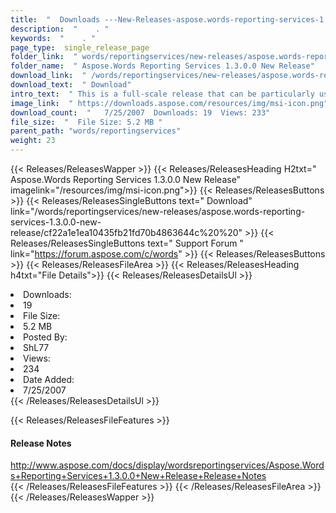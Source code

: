 ```yaml
---
title:  "  Downloads ---New-Releases-aspose.words-reporting-services-1.3.0.0-new-release . " 
description:  "    . " 
keywords:  "    . " 
page_type:  single_release_page
folder_link:  " words/reportingservices/new-releases/aspose.words-reporting-services-1.3.0.0-new-release/"
folder_name:  " Aspose.Words Reporting Services 1.3.0.0 New Release"
download_link:  " /words/reportingservices/new-releases/aspose.words-reporting-services-1.3.0.0-new-release/cf22a1e1ea10435fb21fd70b4863644c"
download_text:  " Download"
intro_text:  " This is a full-scale release that can be particularly useful for the people who ..."
image_link:  " https://downloads.aspose.com/resources/img/msi-icon.png"
download_count:  "   7/25/2007  Downloads: 19  Views: 233"
file_size:  "  File Size: 5.2 MB "
parent_path: "words/reportingservices"
weight: 23 
---
```


{{< Releases/ReleasesWapper >}}
  {{< Releases/ReleasesHeading H2txt=" Aspose.Words Reporting Services 1.3.0.0 New Release" imagelink="/resources/img/msi-icon.png">}}
  {{< Releases/ReleasesButtons >}}
    {{< Releases/ReleasesSingleButtons text=" Download" link="/words/reportingservices/new-releases/aspose.words-reporting-services-1.3.0.0-new-release/cf22a1e1ea10435fb21fd70b4863644c%20%20" >}}
    {{< Releases/ReleasesSingleButtons text=" Support Forum " link="https://forum.aspose.com/c/words" >}}
  {{< Releases/ReleasesButtons >}}
  {{< Releases/ReleasesFileArea >}}
    {{< Releases/ReleasesHeading h4txt="File Details">}}
    {{< Releases/ReleasesDetailsUl >}}
             <li>Downloads:</li><li>19</li><li>File Size:</li><li>5.2 MB</li><li>Posted By:</li><li>ShL77</li><li>Views:</li><li>234</li><li>Date Added:</li><li>7/25/2007</li>
    {{< /Releases/ReleasesDetailsUl >}}

  {{< Releases/ReleasesFileFeatures >}}
      <h4>Release Notes</h4><div><a href="http://www.aspose.com/docs/display/wordsreportingservices/Aspose.Words+Reporting+Services+1.3.0.0+New+Release+Release+Notes">http://www.aspose.com/docs/display/wordsreportingservices/Aspose.Words+Reporting+Services+1.3.0.0+New+Release+Release+Notes</a></div>
  {{< /Releases/ReleasesFileFeatures >}}
 {{< /Releases/ReleasesFileArea >}}
{{< /Releases/ReleasesWapper >}}


